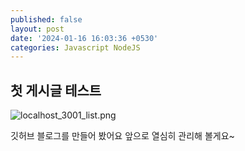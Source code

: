 ```yaml
---
published: false
layout: post
date: '2024-01-16 16:03:36 +0530'
categories: Javascript NodeJS
---
```

## 첫 게시글 테스트

![localhost_3001_list.png]({{site.baseurl}}/_posts/localhost_3001_list.png)

깃허브 블로그를 만들어 봤어요 앞으로 열심히 관리해 볼게요~